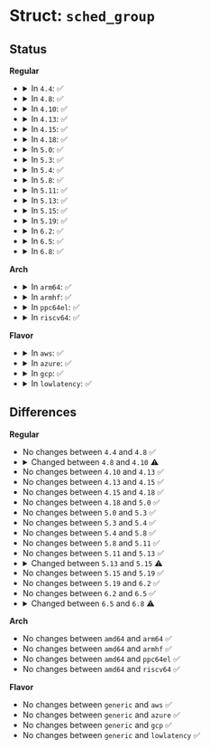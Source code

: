 # Struct: <code>sched_group</code>

## Status
<b>Regular</b>
<ul>
<li>
<details>
<summary>In <code>4.4</code>: ✅</summary>

```c
struct sched_group {
    struct sched_group *next;
    atomic_t ref;
    unsigned int group_weight;
    struct sched_group_capacity *sgc;
    long unsigned int cpumask[0];
};
```
</details>
</li>
<li>
<details>
<summary>In <code>4.8</code>: ✅</summary>

```c
struct sched_group {
    struct sched_group *next;
    atomic_t ref;
    unsigned int group_weight;
    struct sched_group_capacity *sgc;
    long unsigned int cpumask[0];
};
```
</details>
</li>
<li>
<details>
<summary>In <code>4.10</code>: ✅</summary>

```c
struct sched_group {
    struct sched_group *next;
    atomic_t ref;
    unsigned int group_weight;
    struct sched_group_capacity *sgc;
    int asym_prefer_cpu;
    long unsigned int cpumask[0];
};
```
</details>
</li>
<li>
<details>
<summary>In <code>4.13</code>: ✅</summary>

```c
struct sched_group {
    struct sched_group *next;
    atomic_t ref;
    unsigned int group_weight;
    struct sched_group_capacity *sgc;
    int asym_prefer_cpu;
    long unsigned int cpumask[0];
};
```
</details>
</li>
<li>
<details>
<summary>In <code>4.15</code>: ✅</summary>

```c
struct sched_group {
    struct sched_group *next;
    atomic_t ref;
    unsigned int group_weight;
    struct sched_group_capacity *sgc;
    int asym_prefer_cpu;
    long unsigned int cpumask[0];
};
```
</details>
</li>
<li>
<details>
<summary>In <code>4.18</code>: ✅</summary>

```c
struct sched_group {
    struct sched_group *next;
    atomic_t ref;
    unsigned int group_weight;
    struct sched_group_capacity *sgc;
    int asym_prefer_cpu;
    long unsigned int cpumask[0];
};
```
</details>
</li>
<li>
<details>
<summary>In <code>5.0</code>: ✅</summary>

```c
struct sched_group {
    struct sched_group *next;
    atomic_t ref;
    unsigned int group_weight;
    struct sched_group_capacity *sgc;
    int asym_prefer_cpu;
    long unsigned int cpumask[0];
};
```
</details>
</li>
<li>
<details>
<summary>In <code>5.3</code>: ✅</summary>

```c
struct sched_group {
    struct sched_group *next;
    atomic_t ref;
    unsigned int group_weight;
    struct sched_group_capacity *sgc;
    int asym_prefer_cpu;
    long unsigned int cpumask[0];
};
```
</details>
</li>
<li>
<details>
<summary>In <code>5.4</code>: ✅</summary>

```c
struct sched_group {
    struct sched_group *next;
    atomic_t ref;
    unsigned int group_weight;
    struct sched_group_capacity *sgc;
    int asym_prefer_cpu;
    long unsigned int cpumask[0];
};
```
</details>
</li>
<li>
<details>
<summary>In <code>5.8</code>: ✅</summary>

```c
struct sched_group {
    struct sched_group *next;
    atomic_t ref;
    unsigned int group_weight;
    struct sched_group_capacity *sgc;
    int asym_prefer_cpu;
    long unsigned int cpumask[0];
};
```
</details>
</li>
<li>
<details>
<summary>In <code>5.11</code>: ✅</summary>

```c
struct sched_group {
    struct sched_group *next;
    atomic_t ref;
    unsigned int group_weight;
    struct sched_group_capacity *sgc;
    int asym_prefer_cpu;
    long unsigned int cpumask[0];
};
```
</details>
</li>
<li>
<details>
<summary>In <code>5.13</code>: ✅</summary>

```c
struct sched_group {
    struct sched_group *next;
    atomic_t ref;
    unsigned int group_weight;
    struct sched_group_capacity *sgc;
    int asym_prefer_cpu;
    long unsigned int cpumask[0];
};
```
</details>
</li>
<li>
<details>
<summary>In <code>5.15</code>: ✅</summary>

```c
struct sched_group {
    struct sched_group *next;
    atomic_t ref;
    unsigned int group_weight;
    struct sched_group_capacity *sgc;
    int asym_prefer_cpu;
    int flags;
    long unsigned int cpumask[0];
};
```
</details>
</li>
<li>
<details>
<summary>In <code>5.19</code>: ✅</summary>

```c
struct sched_group {
    struct sched_group *next;
    atomic_t ref;
    unsigned int group_weight;
    struct sched_group_capacity *sgc;
    int asym_prefer_cpu;
    int flags;
    long unsigned int cpumask[0];
};
```
</details>
</li>
<li>
<details>
<summary>In <code>6.2</code>: ✅</summary>

```c
struct sched_group {
    struct sched_group *next;
    atomic_t ref;
    unsigned int group_weight;
    struct sched_group_capacity *sgc;
    int asym_prefer_cpu;
    int flags;
    long unsigned int cpumask[0];
};
```
</details>
</li>
<li>
<details>
<summary>In <code>6.5</code>: ✅</summary>

```c
struct sched_group {
    struct sched_group *next;
    atomic_t ref;
    unsigned int group_weight;
    struct sched_group_capacity *sgc;
    int asym_prefer_cpu;
    int flags;
    long unsigned int cpumask[0];
};
```
</details>
</li>
<li>
<details>
<summary>In <code>6.8</code>: ✅</summary>

```c
struct sched_group {
    struct sched_group *next;
    atomic_t ref;
    unsigned int group_weight;
    unsigned int cores;
    struct sched_group_capacity *sgc;
    int asym_prefer_cpu;
    int flags;
    long unsigned int cpumask[0];
};
```
</details>
</li>
</ul>
<b>Arch</b>
<ul>
<li>
<details>
<summary>In <code>arm64</code>: ✅</summary>

```c
struct sched_group {
    struct sched_group *next;
    atomic_t ref;
    unsigned int group_weight;
    struct sched_group_capacity *sgc;
    int asym_prefer_cpu;
    long unsigned int cpumask[0];
};
```
</details>
</li>
<li>
<details>
<summary>In <code>armhf</code>: ✅</summary>

```c
struct sched_group {
    struct sched_group *next;
    atomic_t ref;
    unsigned int group_weight;
    struct sched_group_capacity *sgc;
    int asym_prefer_cpu;
    long unsigned int cpumask[0];
};
```
</details>
</li>
<li>
<details>
<summary>In <code>ppc64el</code>: ✅</summary>

```c
struct sched_group {
    struct sched_group *next;
    atomic_t ref;
    unsigned int group_weight;
    struct sched_group_capacity *sgc;
    int asym_prefer_cpu;
    long unsigned int cpumask[0];
};
```
</details>
</li>
<li>
<details>
<summary>In <code>riscv64</code>: ✅</summary>

```c
struct sched_group {
    struct sched_group *next;
    atomic_t ref;
    unsigned int group_weight;
    struct sched_group_capacity *sgc;
    int asym_prefer_cpu;
    long unsigned int cpumask[0];
};
```
</details>
</li>
</ul>
<b>Flavor</b>
<ul>
<li>
<details>
<summary>In <code>aws</code>: ✅</summary>

```c
struct sched_group {
    struct sched_group *next;
    atomic_t ref;
    unsigned int group_weight;
    struct sched_group_capacity *sgc;
    int asym_prefer_cpu;
    long unsigned int cpumask[0];
};
```
</details>
</li>
<li>
<details>
<summary>In <code>azure</code>: ✅</summary>

```c
struct sched_group {
    struct sched_group *next;
    atomic_t ref;
    unsigned int group_weight;
    struct sched_group_capacity *sgc;
    int asym_prefer_cpu;
    long unsigned int cpumask[0];
};
```
</details>
</li>
<li>
<details>
<summary>In <code>gcp</code>: ✅</summary>

```c
struct sched_group {
    struct sched_group *next;
    atomic_t ref;
    unsigned int group_weight;
    struct sched_group_capacity *sgc;
    int asym_prefer_cpu;
    long unsigned int cpumask[0];
};
```
</details>
</li>
<li>
<details>
<summary>In <code>lowlatency</code>: ✅</summary>

```c
struct sched_group {
    struct sched_group *next;
    atomic_t ref;
    unsigned int group_weight;
    struct sched_group_capacity *sgc;
    int asym_prefer_cpu;
    long unsigned int cpumask[0];
};
```
</details>
</li>
</ul>

## Differences
<b>Regular</b>
<ul>
<li>
No changes between <code>4.4</code> and <code>4.8</code> ✅
</li>
<li>
<details>
<summary>Changed between <code>4.8</code> and <code>4.10</code> ⚠️</summary>
<ul>
<li>
<b>Field added. </b>
<code>int asym_prefer_cpu</code>
</li>
</ul>
</details>
</li>
<li>
No changes between <code>4.10</code> and <code>4.13</code> ✅
</li>
<li>
No changes between <code>4.13</code> and <code>4.15</code> ✅
</li>
<li>
No changes between <code>4.15</code> and <code>4.18</code> ✅
</li>
<li>
No changes between <code>4.18</code> and <code>5.0</code> ✅
</li>
<li>
No changes between <code>5.0</code> and <code>5.3</code> ✅
</li>
<li>
No changes between <code>5.3</code> and <code>5.4</code> ✅
</li>
<li>
No changes between <code>5.4</code> and <code>5.8</code> ✅
</li>
<li>
No changes between <code>5.8</code> and <code>5.11</code> ✅
</li>
<li>
No changes between <code>5.11</code> and <code>5.13</code> ✅
</li>
<li>
<details>
<summary>Changed between <code>5.13</code> and <code>5.15</code> ⚠️</summary>
<ul>
<li>
<b>Field added. </b>
<code>int flags</code>
</li>
</ul>
</details>
</li>
<li>
No changes between <code>5.15</code> and <code>5.19</code> ✅
</li>
<li>
No changes between <code>5.19</code> and <code>6.2</code> ✅
</li>
<li>
No changes between <code>6.2</code> and <code>6.5</code> ✅
</li>
<li>
<details>
<summary>Changed between <code>6.5</code> and <code>6.8</code> ⚠️</summary>
<ul>
<li>
<b>Field added. </b>
<code>unsigned int cores</code>
</li>
</ul>
</details>
</li>
</ul>
<b>Arch</b>
<ul>
<li>
No changes between <code>amd64</code> and <code>arm64</code> ✅
</li>
<li>
No changes between <code>amd64</code> and <code>armhf</code> ✅
</li>
<li>
No changes between <code>amd64</code> and <code>ppc64el</code> ✅
</li>
<li>
No changes between <code>amd64</code> and <code>riscv64</code> ✅
</li>
</ul>
<b>Flavor</b>
<ul>
<li>
No changes between <code>generic</code> and <code>aws</code> ✅
</li>
<li>
No changes between <code>generic</code> and <code>azure</code> ✅
</li>
<li>
No changes between <code>generic</code> and <code>gcp</code> ✅
</li>
<li>
No changes between <code>generic</code> and <code>lowlatency</code> ✅
</li>
</ul>
